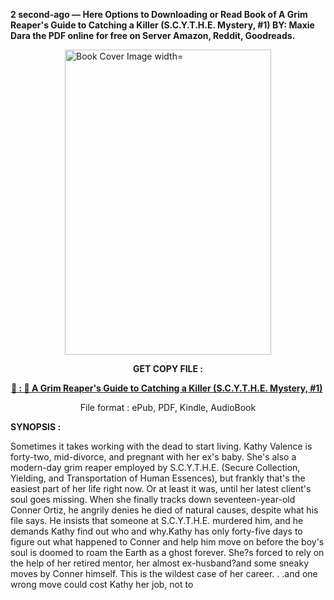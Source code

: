 <p><strong>2 second-ago &mdash; Here Options to Downloading or Read Book of A Grim Reaper's Guide to Catching a Killer (S.C.Y.T.H.E. Mystery, #1) BY: Maxie Dara the PDF online for free on Server Amazon, Reddit, Goodreads.</strong></p><p><a href="https://uk.ebookarea.xyz/?book=205064752-a-grim-reaper-s-guide-to-catching-a-killer"><img style="display: block; margin-left: auto; margin-right: auto;" src="https://i.gr-assets.com/images/S/compressed.photo.goodreads.com/books/1708637999l/205064752.jpg" alt="Book Cover Image width=" width="330" height="488" /></a></p><p style="text-align: center;"><strong>GET COPY FILE :</strong></p><p style="text-align: center;"><strong><a href="https://uk.ebookarea.xyz/?book=205064752-a-grim-reaper-s-guide-to-catching-a-killer" target="_blank" rel="noopener">📢 : 🔗 A Grim Reaper's Guide to Catching a Killer (S.C.Y.T.H.E. Mystery, #1)</a>&nbsp;</strong></p><p style="text-align: center;">File format : ePub, PDF, Kindle, AudioBook</p><p><strong>SYNOPSIS :</strong></p><p> Sometimes it takes working with the dead to start living. Kathy Valence is forty-two, mid-divorce, and pregnant with her ex's baby. She's also a modern-day grim reaper employed by S.C.Y.T.H.E. (Secure Collection, Yielding, and Transportation of Human Essences), but frankly that's the easiest part of her life right now. Or at least it was, until her latest client's soul goes missing. When she finally tracks down seventeen-year-old Conner Ortiz, he angrily denies he died of natural causes, despite what his file says. He insists that someone at S.C.Y.T.H.E. murdered him, and he demands Kathy find out who and why.Kathy has only forty-five days to figure out what happened to Conner and help him move on before the boy's soul is doomed to roam the Earth as a ghost forever. She?s forced to rely on the help of her retired mentor, her almost ex-husband?and some sneaky moves by Conner himself. This is the wildest case of her career. . .and one wrong move could cost Kathy her job, not to </p>
